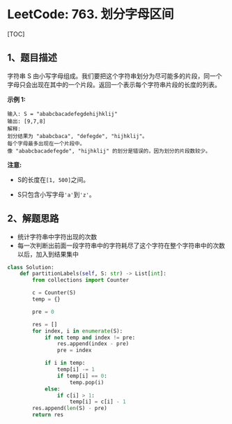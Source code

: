 # LeetCode: 763. 划分字母区间

[TOC]

## 1、题目描述

字符串 S 由小写字母组成。我们要把这个字符串划分为尽可能多的片段，同一个字母只会出现在其中的一个片段。返回一个表示每个字符串片段的长度的列表。

**示例 1:**

```
输入: S = "ababcbacadefegdehijhklij"
输出: [9,7,8]
解释:
划分结果为 "ababcbaca", "defegde", "hijhklij"。
每个字母最多出现在一个片段中。
像 "ababcbacadefegde", "hijhklij" 的划分是错误的，因为划分的片段数较少。
```

**注意:**

- S的长度在`[1, 500]`之间。

- S只包含小写字母`'a'`到`'z'`。

## 2、解题思路

- 统计字符串中字符出现的次数
- 每一次判断出前面一段字符串中的字符耗尽了这个字符在整个字符串中的次数以后，加入到结果集中



```python
class Solution:
    def partitionLabels(self, S: str) -> List[int]:
        from collections import Counter

        c = Counter(S)
        temp = {}

        pre = 0

        res = []
        for index, i in enumerate(S):
            if not temp and index != pre:
                res.append(index - pre)
                pre = index

            if i in temp:
                temp[i] -= 1
                if temp[i] == 0:
                    temp.pop(i)
            else:
                if c[i] > 1:
                    temp[i] = c[i] - 1
        res.append(len(S) - pre)
        return res
```

